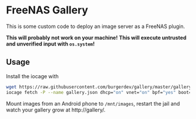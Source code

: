 # FreeNAS Gallery

This is some custom code to deploy an image server as a FreeNAS plugin. 

**This will probably not work on your machine!**
**This will execute untrusted and unverified input with `os.system`!**

## Usage

Install the iocage with

```sh
wget https://raw.githubusercontent.com/burgerdev/gallery/master/gallery.json
iocage fetch -P --name gallery.json dhcp="on" vnet="on" bpf="yes" boot="on"
```

Mount images from an Android phone to `/mnt/images`, restart the jail
and watch your gallery grow at http://gallery/.

